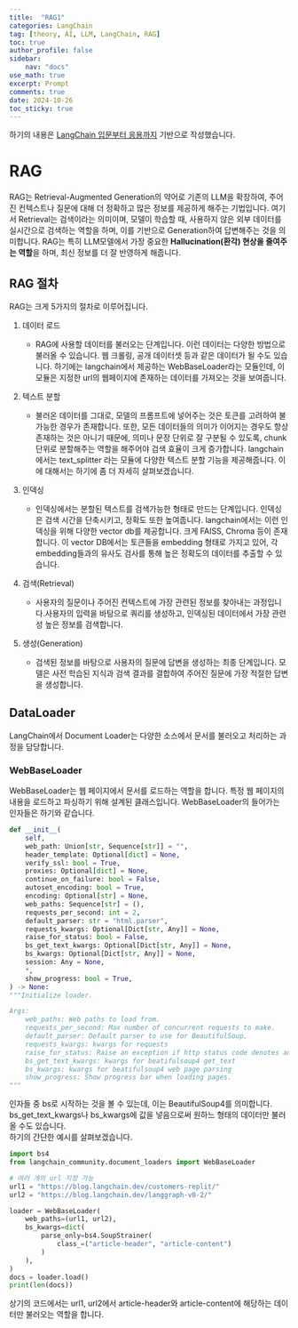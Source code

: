 ```yaml
---
title:  "RAG1"
categories: LangChain
tag: [theory, AI, LLM, LangChain, RAG]
toc: true
author_profile: false
sidebar:
    nav: "docs"
use_math: true
excerpt: Prompt
comments: true
date: 2024-10-26
toc_sticky: true
---
```

하기의 내용은 <a href="https://wikidocs.net/book/14473" target="_blank">LangChain 입문부터 응용까지</a> 기반으로 작성했습니다.

# RAG
RAG는 Retrieval-Augmented Generation의 약어로 기존의 LLM을 확장하여, 주어진 컨텍스트나 질문에 대해 더 정확하고 많은 정보를 제공하게 해주는 기법입니다. 여기서 Retrieval는 검색이라는 의미이며, 모델이 학습할 때, 사용하지 않은 외부 데이터를 실시간으로 검색하는 역할을 하며, 이를 기반으로 Generation하여 답변해주는 것을 의미합니다. RAG는 특히 LLM모델에서 가장 중요한 **Hallucination(환각) 현상을 줄여주는 역할**을 하며, 최신 정보를 더 잘 반영하게 해줍니다.   

## RAG 절차
RAG는 크게 5가지의 절차로 이루어집니다.    
1. 데이터 로드
    - RAG에 사용할 데이터를 불러오는 단계입니다. 이런 데이터는 다양한 방법으로 불러올 수 있습니다. 웹 크롤링, 공개 데이터셋 등과 같은 데이터가 될 수도 있습니다. 하기에는 langchain에서 제공하는 WebBaseLoader라는 모듈인데, 이 모듈은 지정한 url의 웹페이지에 존재하는 데이터를 가져오는 것을 보여줍니다.   


2. 텍스트 분할
    - 불러온 데이터를 그대로, 모델의 프롬프트에 넣어주는 것은 토큰를 고려하여 불가능한 경우가 존재합니다. 또한, 모든 데이터들의 의미가 이어지는 경우도 항상 존재하는 것은 아니기 때문에, 의미나 문장 단위로 잘 구분될 수 있도록, chunk 단위로 분할해주는 역할을 해주어야 검색 효율이 크게 증가합니다. langchain에서는 text_splitter 라는 모듈에 다양한 텍스트 분할 기능을 제공해줍니다. 이에 대해서는 하기에 좀 더 자세히 살펴보겠습니다.

3. 인덱싱
    - 인덱싱에서는 분할된 텍스트를 검색가능한 형태로 만드는 단계입니다. 인덱싱은 검색 시간을 단축시키고, 정확도 또한 높여줍니다. langchain에서는 이런 인덱싱을 위해 다양한 vector db를 제공합니다. 크게 FAISS, Chroma 등이 존재합니다. 이 vector DB에서는 토큰들을 embedding 형태로 가지고 있어, 각 embedding들과의 유사도 검사를 통해 높은 정확도의 데이터를 추출할 수 있습니다. 

4. 검색(Retrieval)
    - 사용자의 질문이나 주어진 컨텍스트에 가장 관련된 정보를 찾아내는 과정입니다.사용자의 입력을 바탕으로 쿼리를 생성하고, 인덱싱된 데이터에서 가장 관련성 높은 정보를 검색합니다.

5. 생성(Generation)
    - 검색된 정보를 바탕으로 사용자의 질문에 답변을 생성하는 최종 단계입니다. 모델은 사전 학습된 지식과 검색 결과를 결합하여 주어진 질문에 가장 적절한 답변을 생성합니다.

## DataLoader
LangChain에서 Document Loader는 다양한 소스에서 문서를 불러오고 처리하는 과정을 담당합니다. 

### WebBaseLoader
WebBaseLoader는 웹 페이지에서 문서를 로드하는 역할을 합니다. 특정 웹 페이지의 내용을 로드하고 파싱하기 위해 설계된 클래스입니다. WebBaseLoader의 들어가는 인자들은 하기와 같습니다.   
```python
def __init__(
    self,
    web_path: Union[str, Sequence[str]] = "",
    header_template: Optional[dict] = None,
    verify_ssl: bool = True,
    proxies: Optional[dict] = None,
    continue_on_failure: bool = False,
    autoset_encoding: bool = True,
    encoding: Optional[str] = None,
    web_paths: Sequence[str] = (),
    requests_per_second: int = 2,
    default_parser: str = "html.parser",
    requests_kwargs: Optional[Dict[str, Any]] = None,
    raise_for_status: bool = False,
    bs_get_text_kwargs: Optional[Dict[str, Any]] = None,
    bs_kwargs: Optional[Dict[str, Any]] = None,
    session: Any = None,
    *,
    show_progress: bool = True,
) -> None:
"""Initialize loader.

Args:
    web_paths: Web paths to load from.
    requests_per_second: Max number of concurrent requests to make.
    default_parser: Default parser to use for BeautifulSoup.
    requests_kwargs: kwargs for requests
    raise_for_status: Raise an exception if http status code denotes an error.
    bs_get_text_kwargs: kwargs for beatifulsoup4 get_text
    bs_kwargs: kwargs for beatifulsoup4 web page parsing
    show_progress: Show progress bar when loading pages.
"""
```

인자들 중 bs로 시작하는 것을 볼 수 있는데, 이는 BeautifulSoup4를 의미합니다. bs_get_text_kwargs나 bs_kwargs에 값을 넣음으로써 원하느 형태의 데이터만 불러올 수도 있습니다.    
하기의 간단한 예시를 살펴보겠습니다.   

```python
import bs4
from langchain_community.document_loaders import WebBaseLoader

# 여러 개의 url 지정 가능
url1 = "https://blog.langchain.dev/customers-replit/"
url2 = "https://blog.langchain.dev/langgraph-v0-2/"

loader = WebBaseLoader(
    web_paths=(url1, url2),
    bs_kwargs=dict(
        parse_only=bs4.SoupStrainer(
            class_=("article-header", "article-content")
        )
    ),
)
docs = loader.load()
print(len(docs))
```

상기의 코드에서는 url1, url2에서 article-header와 article-content에 해당하는 데이터만 불러오는 역할을 합니다. 